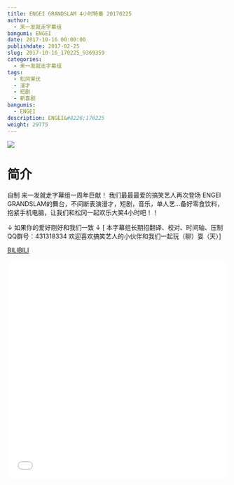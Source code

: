 ```yaml
---
title: ENGEI GRANDSLAM 4小时特番 20170225
author: 
  - 来一发就走字幕组
bangumi: ENGEI
date: 2017-10-16 00:00:00
publishdate: 2017-02-25
slug: 2017-10-16_170225_9369359
categories: 
  - 来一发就走字幕组
tags: 
  - 松冈茉优
  - 漫才
  - 短剧
  - 新喜剧
bangumis: 
  - ENGEI
description: ENGEI&#8226;170225
weight: 29775
---
```


![](https://i.imgur.com/0e7GsZT.jpg)

# 简介  
自制 来一发就走字幕组一周年巨献！
我们最最最爱的搞笑艺人再次登场 ENGEI GRANDSLAM的舞台，不间断表演漫才，短剧，音乐，单人艺...备好零食饮料，抱紧手机电脑，让我们和松冈一起欢乐大笑4小时吧！！

↓ 如果你的爱好刚好和我们一致 ↓
[ 本字幕组长期招翻译、校对、时间轴、压制   QQ群号：431318334 欢迎喜欢搞笑艺人的小伙伴和我们一起玩（聊）耍（天）]

  [BILIBILI](https://www.bilibili.com/video/av9369359/)


<div class="vcontainer">  <iframe class='video' src="//www.bilibili.com/blackboard/player.html?cid=15485757&aid=9369359" width="100%" height="500" frameborder="0" allowfullscreen="allowfullscreen"></iframe></div>
